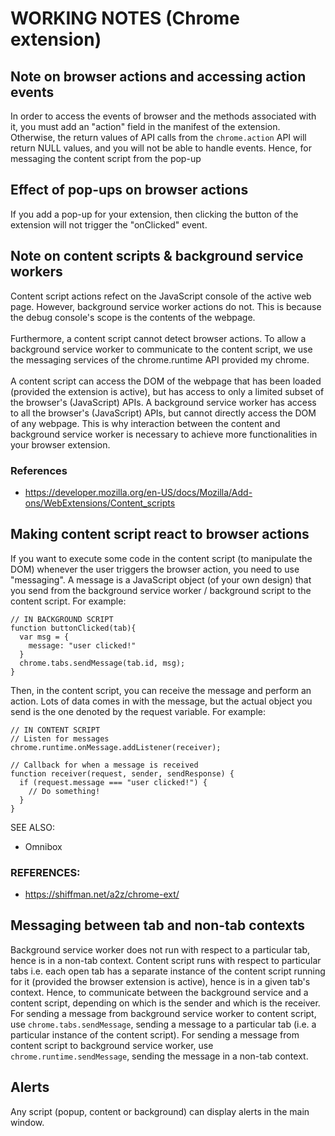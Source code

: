# WORKING NOTES (Chrome extension)

## Note on browser actions and accessing action events
In order to access the events of browser and the methods associated with it, you must add an "action" field in the manifest of the extension. Otherwise, the return values of API calls from the `chrome.action` API will return NULL values, and you will not be able to handle events. Hence, for messaging the content script from the pop-up

## Effect of pop-ups on browser actions
If you add a pop-up for your extension, then clicking the button of the extension will not trigger the "onClicked" event.

## Note on content scripts & background service workers
Content script actions refect on the JavaScript console of the active web page. However, background service worker actions do not. This is because the debug console's scope is the contents of the webpage.
<br><br>
Furthermore, a content script cannot detect browser actions. To allow a background service worker to communicate to the content script, we use the messaging services of the chrome.runtime API provided my chrome.
<br><br>
A content script can access the DOM of the webpage that has been loaded (provided the extension is active), but has access to only a limited subset of the browser's (JavaScript) APIs. A background service worker has access to all the browser's (JavaScript) APIs, but cannot directly access the DOM of any webpage. This is why interaction between the content and background service worker is necessary to achieve more functionalities in your browser extension.

### References
- https://developer.mozilla.org/en-US/docs/Mozilla/Add-ons/WebExtensions/Content_scripts

## Making content script react to browser actions
If you want to execute some code in the content script (to manipulate the DOM) whenever the user triggers the browser action, you need to use "messaging". A message is a JavaScript object (of your own design) that you send from the background service worker / background script to the content script. For example:

```
// IN BACKGROUND SCRIPT
function buttonClicked(tab){
  var msg = {
    message: "user clicked!"
  }
  chrome.tabs.sendMessage(tab.id, msg);
}
```

Then, in the content script, you can receive the message and perform an action. Lots of data comes in with the message, but the actual object you send is the one denoted by the request variable. For example:

```
// IN CONTENT SCRIPT
// Listen for messages
chrome.runtime.onMessage.addListener(receiver);

// Callback for when a message is received
function receiver(request, sender, sendResponse) {
  if (request.message === "user clicked!") {
    // Do something!
  }
}
```

SEE ALSO:
- Omnibox

### REFERENCES:
- https://shiffman.net/a2z/chrome-ext/

## Messaging between tab and non-tab contexts
Background service worker does not run with respect to a particular tab, hence is in a non-tab context. Content script runs with respect to particular tabs i.e. each open tab has a separate instance of the content script running for it (provided the browser extension is active), hence is in a given tab's context. Hence, to communicate between the background service and a content script, depending on which is the sender and which is the receiver. For sending a message from background service worker to content script, use `chrome.tabs.sendMessage`, sending a message to a particular tab (i.e. a particular instance of the content script). For sending a message from content script to background service worker, use `chrome.runtime.sendMessage`, sending the message in a non-tab context.

## Alerts
Any script (popup, content or background) can display alerts in the main window.

